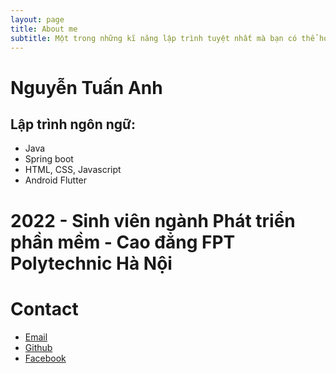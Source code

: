 ```yaml
---
layout: page
title: About me
subtitle: Một trong những kĩ năng lập trình tuyệt nhất mà bạn có thể học được là biết khi nào mình nên bỏ đi một thời gian
---
```


# Nguyễn Tuấn Anh
## Lập trình ngôn ngữ:
* Java
* Spring boot
* HTML, CSS, Javascript
* Android Flutter 

# 2022 - Sinh viên ngành Phát triển phần mềm - Cao đẳng FPT Polytechnic Hà Nội

# Contact
* [Email](nguyentuananh110123@gmail.com)
* [Github](https://github.com/anhnt11)
* [Facebook](https://www.facebook.com/nta11123)

